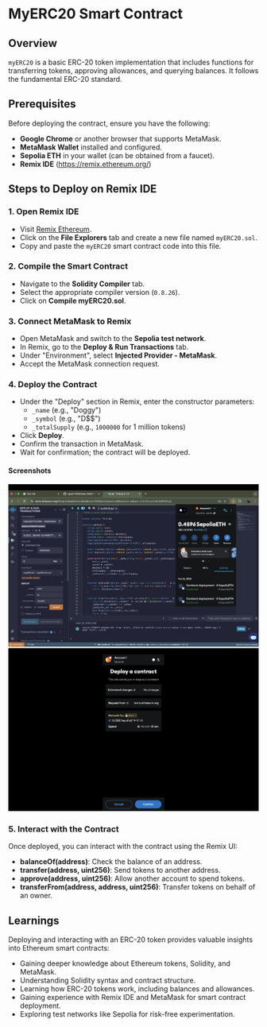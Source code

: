 # MyERC20 Smart Contract

## Overview
`myERC20` is a basic ERC-20 token implementation that includes functions for transferring tokens, approving allowances, and querying balances. It follows the fundamental ERC-20 standard.

## Prerequisites
Before deploying the contract, ensure you have the following:
- **Google Chrome** or another browser that supports MetaMask.
- **MetaMask Wallet** installed and configured.
- **Sepolia ETH** in your wallet (can be obtained from a faucet).
- **Remix IDE** (https://remix.ethereum.org/)

## Steps to Deploy on Remix IDE

### 1. Open Remix IDE
- Visit [Remix Ethereum](https://remix.ethereum.org/).
- Click on the **File Explorers** tab and create a new file named `myERC20.sol`.
- Copy and paste the `myERC20` smart contract code into this file.

### 2. Compile the Smart Contract
- Navigate to the **Solidity Compiler** tab.
- Select the appropriate compiler version (`0.8.26`).
- Click on **Compile myERC20.sol**.

### 3. Connect MetaMask to Remix
- Open MetaMask and switch to the **Sepolia test network**.
- In Remix, go to the **Deploy & Run Transactions** tab.
- Under "Environment", select **Injected Provider - MetaMask**.
- Accept the MetaMask connection request.

### 4. Deploy the Contract
- Under the "Deploy" section in Remix, enter the constructor parameters:
  - `_name` (e.g., "Doggy")
  - `_symbol` (e.g., "D$$")
  - `_totalSupply` (e.g., `1000000` for 1 million tokens)
- Click **Deploy**.
- Confirm the transaction in MetaMask.
- Wait for confirmation; the contract will be deployed.

#### Screenshots
<img src="photo1.png">
<img src="photo 2.png">

### 5. Interact with the Contract
Once deployed, you can interact with the contract using the Remix UI:
- **balanceOf(address)**: Check the balance of an address.
- **transfer(address, uint256)**: Send tokens to another address.
- **approve(address, uint256)**: Allow another account to spend tokens.
- **transferFrom(address, address, uint256)**: Transfer tokens on behalf of an owner.

## Learnings
Deploying and interacting with an ERC-20 token provides valuable insights into Ethereum smart contracts:
- Gaining deeper knowledge about Ethereum tokens, Solidity, and MetaMask.
- Understanding Solidity syntax and contract structure.
- Learning how ERC-20 tokens work, including balances and allowances.
- Gaining experience with Remix IDE and MetaMask for smart contract deployment.
- Exploring test networks like Sepolia for risk-free experimentation.
